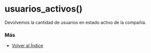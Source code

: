 # usuarios_activos()

Devolvemos la cantidad de usuarios en estado activo de la compañía. 

### Más

  * [Volver al Índice](./index.md)
